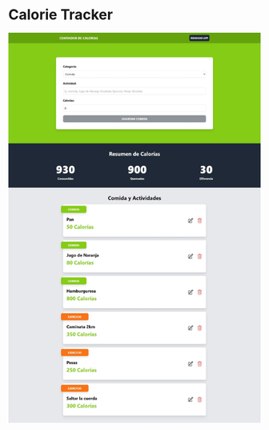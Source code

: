 # Calorie Tracker

![Image Calorie Tracker](https://github.com/tonybarquera/calorie-tracker/blob/main/public/project.webp) 